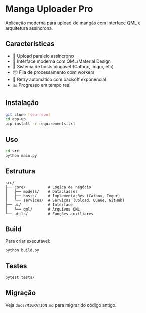 # Manga Uploader Pro

Aplicação moderna para upload de mangás com interface QML e arquitetura assíncrona.

## Características

- 🚀 Upload paralelo assíncrono
- 🎨 Interface moderna com QML/Material Design
- 🔌 Sistema de hosts plugável (Catbox, Imgur, etc)
- 📦 Fila de processamento com workers
- 🔄 Retry automático com backoff exponencial
- 📊 Progresso em tempo real

## Instalação

```bash
git clone [seu-repo]
cd app-up
pip install -r requirements.txt
```

## Uso

```bash
cd src
python main.py
```

## Estrutura

```
src/
├── core/          # Lógica de negócio
│   ├── models/    # Dataclasses
│   ├── hosts/     # Implementações (Catbox, Imgur)
│   └── services/  # Serviços (Upload, Queue, GitHub)
├── ui/            # Interface
│   └── qml/       # Arquivos QML
└── utils/         # Funções auxiliares
```

## Build

Para criar executável:

```bash
python build.py
```

## Testes

```bash
pytest tests/
```

## Migração

Veja `docs/MIGRATION.md` para migrar do código antigo.